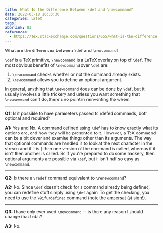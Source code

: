 ```yaml
---
title: What Is the Difference Between \def and \newcommand?
date: 2022-03-18 16:03:30
categories: LaTeX
tags:
abbrlink: 83
references:
  - https://tex.stackexchange.com/questions/655/what-is-the-difference-between-def-and-newcommand
---
```

What are the differences between `\def` and `\newcommand?`

`\def` is a TeX primitive, `\newcommand` is a LaTeX overlay on top of `\def`. The most obvious benefits of `\newcommand` over `\def` are:

1. `\newcommand` checks whether or not the command already exists.
2. `\newcommand` allows you to define an optional argument.

In general, anything that `\newcommand` does can be done by `\def`, but it usually involves a little trickery and unless you want something that `\newcommand` can't do, there's no point in reinventing the wheel.

---

**Q1:** Is it possible to have parameters passed to \defed commands, both optional and required?

**A1:** Yes and No. A command defined using `\def` has to know exactly what its options are, and how they will be presented to it. However, a TeX command can be a bit clever and examine things other than its arguments. The way that optional commands are handled is to look at the next character in the stream and if it is [ then one version of the command is called, whereas if it isn't then another is called. So if you're prepared to do some hackery, then optional arguments are possible via `\def`, but it isn't half so easy as `\newcommand`.

---

**Q2:** Is there a `\redef` command equivalent to `\renewcommand`?

**A2:** No. Since `\def` doesn't check for a command already being defined, you can redefine stuff simply using `\def` again. To get the checking, you need to use the `\@ifundefined` command (note the ampersat (`@`) sign!).

---

**Q3:** I have only ever used `\newcommand` -- is there any reason I should change that habit?

**A3:** No.

